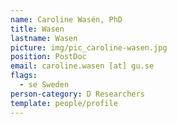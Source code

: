 ```yaml
---
name: Caroline Wasén, PhD
title: Wasen
lastname: Wasen
picture: img/pic_caroline-wasen.jpg
position: PostDoc
email: caroline.wasen [at] gu.se
flags:
  - se Sweden
person-category: D Researchers
template: people/profile
---
```

